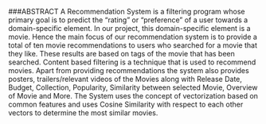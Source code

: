 ###ABSTRACT
A Recommendation System is a filtering program whose primary goal is to predict the “rating” or “preference” of a user towards a domain-specific element.  In our project, this domain-specific element is a movie. Hence the main focus of our recommendation system is to provide a total of ten movie recommendations to users who searched for a movie that they like. These results are based on tags of the movie that has been searched. Content based filtering is a technique that is used to recommend movies. 
Apart from providing recommendations the system also provides posters, trailers/relevant videos of the Movies along with Release Date, Budget, Collection, Popularity, Similarity between selected Movie, Overview of Movie and More. 
The System uses the concept of vectorization based on common features and uses Cosine Similarity with respect to each other vectors to determine the most similar movies.


